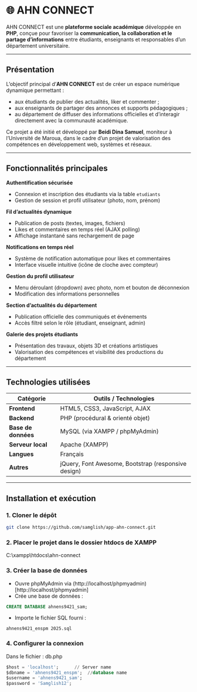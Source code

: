 # 🌐 AHN CONNECT

AHN CONNECT est une **plateforme sociale académique** développée en **PHP**, conçue pour favoriser la **communication, la collaboration et le partage d’informations** entre étudiants, enseignants et responsables d’un département universitaire.

---

## Présentation

L’objectif principal d’**AHN CONNECT** est de créer un espace numérique dynamique permettant :
- aux étudiants de publier des actualités, liker et commenter ;
- aux enseignants de partager des annonces et supports pédagogiques ;
- au département de diffuser des informations officielles et d’interagir directement avec la communauté académique.

Ce projet a été initié et développé par **Beidi Dina Samuel**, moniteur à l’Université de Maroua, dans le cadre d’un projet de valorisation des compétences en développement web, systèmes et réseaux.

---

## Fonctionnalités principales

**Authentification sécurisée**  
- Connexion et inscription des étudiants via la table `etudiants`  
- Gestion de session et profil utilisateur (photo, nom, prénom)

**Fil d’actualités dynamique**  
- Publication de posts (textes, images, fichiers)  
- Likes et commentaires en temps réel (AJAX polling)  
- Affichage instantané sans rechargement de page  

**Notifications en temps réel**  
- Système de notification automatique pour likes et commentaires  
- Interface visuelle intuitive (icône de cloche avec compteur)

**Gestion du profil utilisateur**  
- Menu déroulant (dropdown) avec photo, nom et bouton de déconnexion  
- Modification des informations personnelles  

**Section d’actualités du département**  
- Publication officielle des communiqués et événements  
- Accès filtré selon le rôle (étudiant, enseignant, admin)

**Galerie des projets étudiants**  
- Présentation des travaux, objets 3D et créations artistiques  
- Valorisation des compétences et visibilité des productions du département

---

## Technologies utilisées

| Catégorie | Outils / Technologies |
|------------|----------------------|
| **Frontend** | HTML5, CSS3, JavaScript, AJAX |
| **Backend** | PHP (procédural & orienté objet) |
| **Base de données** | MySQL (via XAMPP / phpMyAdmin) |
| **Serveur local** | Apache (XAMPP) |
| **Langues** | Français |
| **Autres** | jQuery, Font Awesome, Bootstrap (responsive design) |

---

## Installation et exécution

### 1. Cloner le dépôt
```bash
git clone https://github.com/samglish/app-ahn-connect.git
```
### 2. Placer le projet dans le dossier htdocs de XAMPP

C:\xampp\htdocs\ahn-connect

### 3. Créer la base de données
* Ouvre phpMyAdmin via (http://localhost/phpmyadmin)[http://localhost/phpmyadmin]
* Crée une base de données :
```sql
CREATE DATABASE ahnens9421_sam;
```
* Importe le fichier SQL fourni :
```pgsql
ahnens9421_enspm 2025.sql
```
### 4. Configurer la connexion

Dans le fichier : db.php
```sql
$host = 'localhost';      // Server name
$dbname = 'ahnens9421_enspm';  //database name
$username = 'ahnens9421_sam';       
$password = 'Samglish12';
```
